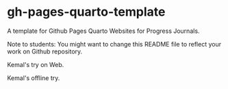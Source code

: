 # gh-pages-quarto-template

A template for Github Pages Quarto Websites for Progress Journals. 

Note to students: You might want to change this README file to reflect your work on Github repository.

Kemal's try on Web.

Kemal's offline try.
